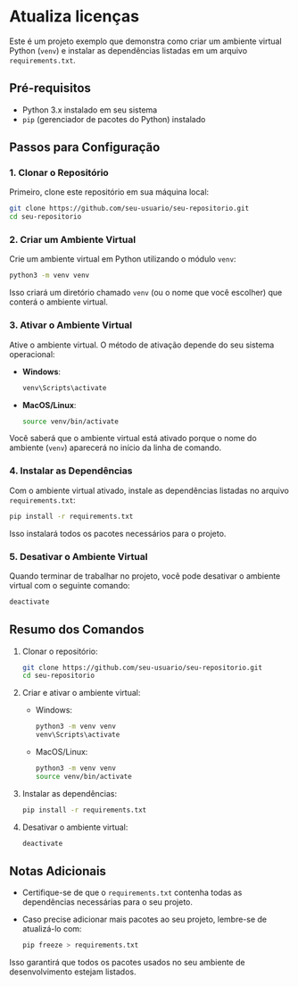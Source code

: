 
# Atualiza licenças

Este é um projeto exemplo que demonstra como criar um ambiente virtual Python (`venv`) e instalar as dependências listadas em um arquivo `requirements.txt`.

## Pré-requisitos

- Python 3.x instalado em seu sistema
- `pip` (gerenciador de pacotes do Python) instalado

## Passos para Configuração

### 1. Clonar o Repositório

Primeiro, clone este repositório em sua máquina local:

```bash
git clone https://github.com/seu-usuario/seu-repositorio.git
cd seu-repositorio
```

### 2. Criar um Ambiente Virtual

Crie um ambiente virtual em Python utilizando o módulo `venv`:

```bash
python3 -m venv venv
```

Isso criará um diretório chamado `venv` (ou o nome que você escolher) que conterá o ambiente virtual.

### 3. Ativar o Ambiente Virtual

Ative o ambiente virtual. O método de ativação depende do seu sistema operacional:

- **Windows**:

  ```bash
  venv\Scripts\activate
  ```

- **MacOS/Linux**:

  ```bash
  source venv/bin/activate
  ```

Você saberá que o ambiente virtual está ativado porque o nome do ambiente (`venv`) aparecerá no início da linha de comando.

### 4. Instalar as Dependências

Com o ambiente virtual ativado, instale as dependências listadas no arquivo `requirements.txt`:

```bash
pip install -r requirements.txt
```

Isso instalará todos os pacotes necessários para o projeto.

### 5. Desativar o Ambiente Virtual

Quando terminar de trabalhar no projeto, você pode desativar o ambiente virtual com o seguinte comando:

```bash
deactivate
```

## Resumo dos Comandos

1. Clonar o repositório:

    ```bash
    git clone https://github.com/seu-usuario/seu-repositorio.git
    cd seu-repositorio
    ```

2. Criar e ativar o ambiente virtual:

    - Windows:

        ```bash
        python3 -m venv venv
        venv\Scripts\activate
        ```

    - MacOS/Linux:

        ```bash
        python3 -m venv venv
        source venv/bin/activate
        ```

3. Instalar as dependências:

    ```bash
    pip install -r requirements.txt
    ```

4. Desativar o ambiente virtual:

    ```bash
    deactivate
    ```

## Notas Adicionais

- Certifique-se de que o `requirements.txt` contenha todas as dependências necessárias para o seu projeto.
- Caso precise adicionar mais pacotes ao seu projeto, lembre-se de atualizá-lo com:

    ```bash
    pip freeze > requirements.txt
    ```

Isso garantirá que todos os pacotes usados no seu ambiente de desenvolvimento estejam listados.

